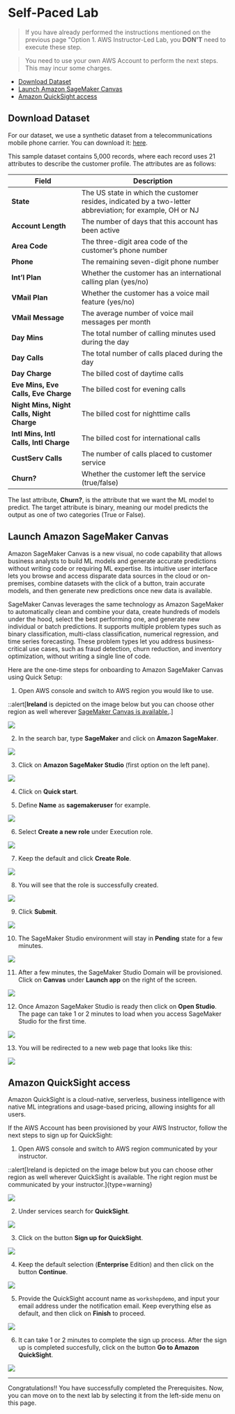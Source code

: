 # Self-Paced Lab

> If you have already performed the instructions mentioned on the previous page "Option 1. AWS Instructor-Led Lab, you **DON'T** need to execute these step.

> You need to use your own AWS Account to perform the next steps. This may incur some charges.

- [Download Dataset](#download-dataset)
- [Launch Amazon SageMaker Canvas](#launch-amazon-sagemaker-canvas)
- [Amazon QuickSight access](#amazon-quicksight-access)

## Download Dataset

For our dataset, we use a synthetic dataset from a telecommunications mobile phone carrier. You can download it: [here](https://sagemaker-sample-files.s3.amazonaws.com/datasets/tabular/synthetic/churn.csv).

This sample dataset contains 5,000 records, where each record uses 21 attributes to describe the customer profile. The attributes are as follows:

| Field      | Description |
| ----------- | ----------- |
| **State**      | The US state in which the customer resides, indicated by a two-letter abbreviation; for example, OH or NJ     |
| **Account Length**  | The number of days that this account has been active        |
| **Area Code** | The three-digit area code of the customer’s phone number        |
| **Phone** | The remaining seven-digit phone number       |
| **Int’l Plan** | Whether the customer has an international calling plan (yes/no)       |
| **VMail Plan** | Whether the customer has a voice mail feature (yes/no)       |
| **VMail Message** | The average number of voice mail messages per month       |
| **Day Mins** | The total number of calling minutes used during the day       |
| **Day Calls** | The total number of calls placed during the day       |
| **Day Charge** | The billed cost of daytime calls       |
| **Eve Mins, Eve Calls, Eve Charge** | The billed cost for evening calls       |
| **Night Mins, Night Calls, Night Charge** | The billed cost for nighttime calls       |
| **Intl Mins, Intl Calls, Intl Charge** | The billed cost for international calls       |
| **CustServ Calls** | The number of calls placed to customer service       |
| **Churn?** | Whether the customer left the service (true/false)       |

The last attribute, **Churn?**, is the attribute that we want the ML model to predict. The target attribute is binary, meaning our model predicts the output as one of two categories (True or False).

## Launch Amazon SageMaker Canvas

Amazon SageMaker Canvas is a new visual, no code capability that allows business analysts to build ML models and generate accurate predictions without writing code or requiring ML expertise. Its intuitive user interface lets you browse and access disparate data sources in the cloud or on-premises, combine datasets with the click of a button, train accurate models, and then generate new predictions once new data is available.

SageMaker Canvas leverages the same technology as Amazon SageMaker to automatically clean and combine your data, create hundreds of models under the hood, select the best performing one, and generate new individual or batch predictions. It supports multiple problem types such as binary classification, multi-class classification, numerical regression, and time series forecasting. These problem types let you address business-critical use cases, such as fraud detection, churn reduction, and inventory optimization, without writing a single line of code.

Here are the one-time steps for onboarding to Amazon SageMaker Canvas
using Quick Setup:

1.  Open AWS console and switch to AWS region you would like to use.

::alert[**Ireland** is depicted on the image below but you can choose other region as well wherever [SageMaker Canvas is available.](https://docs.aws.amazon.com/sagemaker/latest/dg/canvas.html).]

![](/static/prerequisites/image22.png)

2.  In the search bar, type **SageMaker** and click on **Amazon SageMaker**.

![](/static/prerequisites/image23.png)

3.  Click on **Amazon SageMaker Studio** (first option on the left pane).

![](/static/prerequisites/image40.png)

4.  Click on **Quick start**.

5.  Define **Name** as **sagemakeruser** for example.

![](/static/prerequisites/image52.png)

6.  Select **Create a new role** under Execution role.

![](/static/prerequisites/image53.png)

7. Keep the default and click **Create Role**.

![](/static/prerequisites/image54.png)

8. You will see that the role is successfully created.

![](/static/prerequisites/image55.png)

9. Click **Submit**.

![](/static/prerequisites/image27.png)

10.	The SageMaker Studio environment will stay in **Pending** state for a few minutes.

![](/static/prerequisites/image56.png)

11.	After a few minutes, the SageMaker Studio Domain will be provisioned. Click on **Canvas** under **Launch app** on the right of the screen.

![](/static/prerequisites/image57.png)

12.	Once Amazon SageMaker Studio is ready then click on **Open Studio**. The page can take 1 or 2 minutes to load when you access SageMaker Studio for the first time.

![](/static/prerequisites/image30.png)

13.	You will be redirected to a new web page that looks like this:

![](/static/prerequisites/image31.png)

## Amazon QuickSight access

Amazon QuickSight is a cloud-native, serverless, business intelligence with native ML integrations and usage-based pricing, allowing insights for all users.

If the AWS Account has been provisioned by your AWS Instructor, follow the next steps to sign up for QuickSight:

1.  Open AWS console and switch to AWS region communicated by your instructor.

::alert[Ireland is depicted on the image below but you can choose other region as well wherever QuickSight is available. The right region must be communicated by your instructor.]{type=warning}

![](/static/prerequisites/image22.png)

2.  Under services search for **QuickSight**.

![](/static/prerequisites/quicksight-01.png)

3.  Click on the button **Sign up for QuickSight**.

![](/static/prerequisites/quicksight-02.png)

4.	Keep the default selection (**Enterprise** Edition) and then click on the button **Continue**.

![](/static/prerequisites/quicksight-03.png)

5.	Provide the QuickSight account name as `workshopdemo`, and input your email address under the notification email. Keep everything else as default, and then click on **Finish** to proceed.

![](/static/prerequisites/quicksight-04.png)

6.	It can take 1 or 2 minutes to complete the sign up process. After the sign up is completed succesfully, click on the button **Go to Amazon QuickSight**.

![](/static/prerequisites/quicksight-05.png)

-----

Congratulations\!\! You have successfully completed the Prerequisites. Now, you can move on to the next lab by selecting it from the left-side menu on this page.

